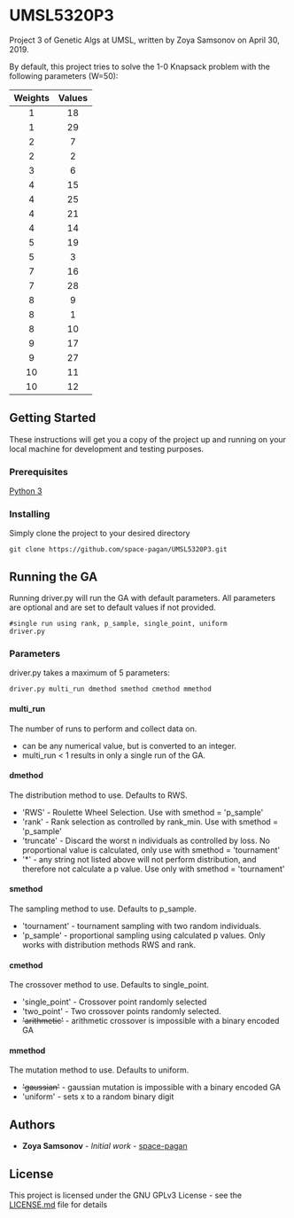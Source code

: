 # UMSL5320P3
Project 3 of Genetic Algs at UMSL, written by Zoya Samsonov on April 30, 2019.


By default, this project tries to solve the 1-0 Knapsack problem with the following parameters (W=50):

| Weights | Values |
|:-------:|:------:|
| 1       | 18     |
| 1       | 29     |
| 2       | 7      |
| 2       | 2      |
| 3       | 6      |
| 4       | 15     |
| 4       | 25     |
| 4       | 21     |
| 4       | 14     |
| 5       | 19     |
| 5       | 3      |
| 7       | 16     |
| 7       | 28     |
| 8       | 9      |
| 8       | 1      |
| 8       | 10     |
| 9       | 17     |
| 9       | 27     |
| 10      | 11     |
| 10      | 12     |


## Getting Started

These instructions will get you a copy of the project up and running on your local machine for development and testing purposes.

### Prerequisites

[Python 3](https://www.python.org/downloads/release/python-373/)

### Installing

Simply clone the project to your desired directory

```
git clone https://github.com/space-pagan/UMSL5320P3.git
```

## Running the GA

Running driver.py will run the GA with default parameters. All parameters are
optional and are set to default values if not provided.
```
#single run using rank, p_sample, single_point, uniform
driver.py
```

### Parameters

driver.py takes a maximum of 5 parameters:
```
driver.py multi_run dmethod smethod cmethod mmethod
```

#### multi_run
The number of runs to perform and collect data on.
* can be any numerical value, but is converted to an integer.
* multi_run < 1 results in only a single run of the GA.

#### dmethod
The distribution method to use. Defaults to RWS.
* 'RWS' - Roulette Wheel Selection. Use with smethod = 'p_sample'
* 'rank' - Rank selection as controlled by rank_min. Use with smethod = 'p_sample'
* 'truncate' - Discard the worst n individuals as controlled by loss. No proportional value is calculated, only use with smethod = 'tournament'
* '*' - any string not listed above will not perform distribution, and therefore not calculate a p value. Use only with smethod = 'tournament'

#### smethod
The sampling method to use. Defaults to p_sample.
* 'tournament' - tournament sampling with two random individuals.
* 'p_sample' - proportional sampling using calculated p values. Only works with distribution methods RWS and rank.

#### cmethod
The crossover method to use. Defaults to single_point.
* 'single_point' - Crossover point randomly selected
* 'two_point' - Two crossover points randomly selected.
* ~~'arithmetic'~~ - arithmetic crossover is impossible with a binary encoded GA

#### mmethod
The mutation method to use. Defaults to uniform.
* ~~'gaussian'~~ - gaussian mutation is impossible with a binary encoded GA
* 'uniform' - sets x to a random binary digit

## Authors

* **Zoya Samsonov** - *Initial work* - [space-pagan](https://github.com/space-pagan)

## License

This project is licensed under the GNU GPLv3 License - see the [LICENSE.md](LICENSE.md) file for details